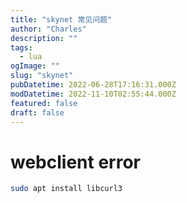 ```yaml
---
title: "skynet 常见问题"
author: "Charles"
description: ""
tags:
  - lua
ogImage: ""
slug: "skynet"
pubDatetime: 2022-06-28T17:16:31.000Z
modDatetime: 2022-11-10T02:55:44.000Z
featured: false
draft: false
---
```


# webclient error

```bash
sudo apt install libcurl3
```
